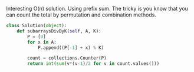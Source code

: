 Interesting O(n) solution. Using prefix sum. The tricky is you know that you can count the total by permutation and combination methods.

```python
class Solution(object):
    def subarraysDivByK(self, A, K):
        P = [0]
        for x in A:
            P.append((P[-1] + x) % K)

        count = collections.Counter(P)
        return int(sum(v*(v-1)/2 for v in count.values()))
```